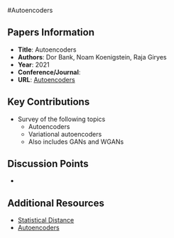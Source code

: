 #Autoencoders

## Papers Information

- **Title**: Autoencoders
- **Authors**: Dor Bank, Noam Koenigstein, Raja Giryes
- **Year**: 2021
- **Conference/Journal**: 
- **URL**: [Autoencoders](https://arxiv.org/pdf/2003.05991)

## Key Contributions
- Survey of the following topics
  - Autoencoders
  - Variational autoencoders
  - Also includes GANs and WGANs

## Discussion Points
- 

## Additional Resources
- [Statistical Distance](https://github.com/rhiga2/notes/blob/main/Math/Probability/statistical_distance.md)
- [Autoencoders](https://github.com/rhiga2/notes/blob/main/ArtificialIntelligence/DeepLearning/autoencoders.md)

